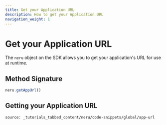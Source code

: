 ```yaml
---
title: Get your Application URL
description: How to get your Application URL
navigation_weight: 1
---
```


# Get your Application URL

The `neru` object on the SDK allows you to get your application's URL for use at runtime.

## Method Signature
```javascript
neru.getAppUrl()
```

## Getting your Application URL

```tabbed_content
source: _tutorials_tabbed_content/neru/code-snippets/global/app-url
```
